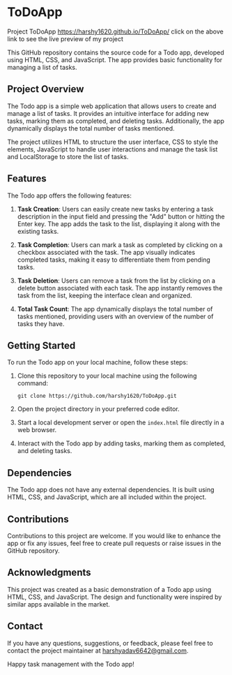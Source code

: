 # ToDoApp
Project  ToDoApp 
https://harshy1620.github.io/ToDoApp/
click on the above link to see the live preview of my project

This GitHub repository contains the source code for a Todo app, developed using HTML, CSS, and JavaScript. The app provides basic functionality for managing a list of tasks.

## Project Overview

The Todo app is a simple web application that allows users to create and manage a list of tasks. It provides an intuitive interface for adding new tasks, marking them as completed, and deleting tasks. Additionally, the app dynamically displays the total number of tasks mentioned.

The project utilizes HTML to structure the user interface, CSS to style the elements, JavaScript to handle user interactions and manage the task list and LocalStorage to store the list of tasks.

## Features

The Todo app offers the following features:

1. **Task Creation**: Users can easily create new tasks by entering a task description in the input field and pressing the "Add" button or hitting the Enter key. The app adds the task to the list, displaying it along with the existing tasks.

2. **Task Completion**: Users can mark a task as completed by clicking on a checkbox associated with the task. The app visually indicates completed tasks, making it easy to differentiate them from pending tasks.

3. **Task Deletion**: Users can remove a task from the list by clicking on a delete button associated with each task. The app instantly removes the task from the list, keeping the interface clean and organized.

4. **Total Task Count**: The app dynamically displays the total number of tasks mentioned, providing users with an overview of the number of tasks they have.

## Getting Started

To run the Todo app on your local machine, follow these steps:

1. Clone this repository to your local machine using the following command:

   ```
   git clone https://github.com/harshy1620/ToDoApp.git
   ```

2. Open the project directory in your preferred code editor.

3. Start a local development server or open the `index.html` file directly in a web browser.

4. Interact with the Todo app by adding tasks, marking them as completed, and deleting tasks.

## Dependencies

The Todo app does not have any external dependencies. It is built using HTML, CSS, and JavaScript, which are all included within the project.

## Contributions

Contributions to this project are welcome. If you would like to enhance the app or fix any issues, feel free to create pull requests or raise issues in the GitHub repository.

## Acknowledgments

This project was created as a basic demonstration of a Todo app using HTML, CSS, and JavaScript. The design and functionality were inspired by similar apps available in the market.

## Contact

If you have any questions, suggestions, or feedback, please feel free to contact the project maintainer at harshyadav6642@gmail.com.

Happy task management with the Todo app!
